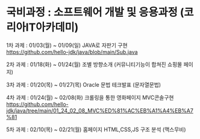 # 국비과정 : 소프트웨어 개발 및 응용과정 (코리아IT아카데미) 

1차 과제 : 01/03(월) ~ 01/09(일)
JAVA로 자판기 구현<br>
https://github.com/hello-jdk/java/blob/main/Sub.java
<br>

2차 과제 : 01/18(화) ~ 01/24(월)
조별 방향소개 (커뮤니티기능이 합쳐진 쇼핑몰 페이지)
<br>

3차 과제 : 01/20(목) ~ 01/27(목)
Oracle 문법 테크발표 (문자열문법)
<br>

4차 과제 : 01/24(월) ~ 02/08(화)
크롤링을 통한 영화페이지 MVC콘솔구현<br>
https://github.com/hello-jdk/java/tree/main/01_24_02_08_MVC%ED%81%AC%EB%A1%A4%EB%A7%81
<br>

5차 과제 : 02/10(목) ~ 02/21(월)
홈페이지 HTML,CSS,JS 구조 분석 (맥스무비) 
<br>
